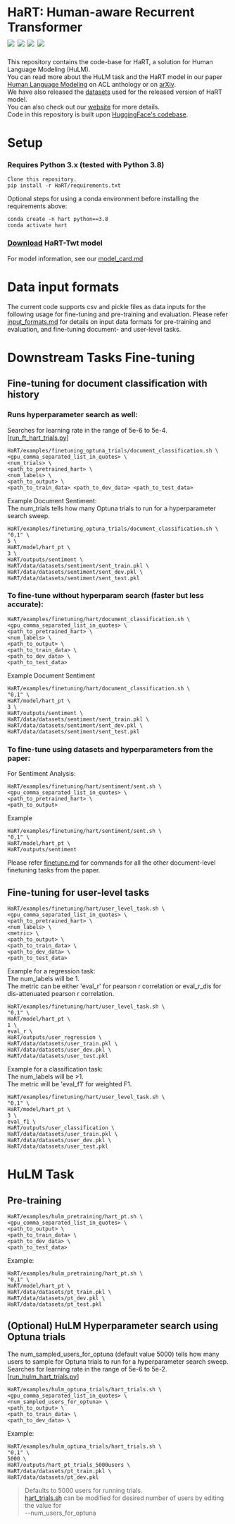 # HaRT: Human-aware Recurrent Transformer <br/> [<img src=https://img.shields.io/badge/Download%20Model-green>](https://drive.google.com/file/d/1MGJN1Fp21Q7lPbICNx2_D5qZg8gG0Qla/view?usp=sharing) [<img src=https://img.shields.io/badge/Datasets-yellow>](dataset.md) [<img src=https://img.shields.io/badge/Read%20Paper-blue>](https://aclanthology.org/2022.findings-acl.52) [<img src=https://img.shields.io/badge/Website-purple>](https://nikita-soni-nlp.netlify.app/)


This repository contains the code-base for HaRT, a solution for Human Language Modeling (HuLM).  <br/>
You can read more about the HuLM task and the HaRT model in our paper [Human Language Modeling](https://aclanthology.org/2022.findings-acl.52/) on ACL anthology or on [arXiv](https://arxiv.org/pdf/2205.05128.pdf). <br/>
We have also released the [datasets](dataset.md) used for the released version of HaRT model. <br/>
You can also check out our [website](https://nikita-soni-nlp.netlify.app/) for more details.<br/>
Code in this repository is built upon [HuggingFace's codebase](https://github.com/huggingface/transformers).



# Setup

### Requires Python 3.x (tested with Python 3.8)
```
Clone this repository.
pip install -r HaRT/requirements.txt
```
Optional steps for using a conda environment before installing the requirements above:
```
conda create -n hart python==3.8
conda activate hart
```

### [Download](https://drive.google.com/file/d/1MGJN1Fp21Q7lPbICNx2_D5qZg8gG0Qla/view?usp=sharing) HaRT-Twt model
For model information, see our [model_card.md](model_card.md)

# Data input formats

The current code supports csv and pickle files as data inputs for the following usage for fine-tuning and pre-training and evaluation.
Please refer [input_formats.md](input_formats.md) for details on input data formats for pre-training and evaluation, and fine-tuning document- and user-level tasks.

# Downstream Tasks Fine-tuning

## Fine-tuning for document classification with history
### Runs hyperparameter search as well:
Searches for learning rate in the range of 5e-6 to 5e-4. [[run_ft_hart_trials.py](HaRT/optuna_trials/run_ft_hart_trials.py)]
```
HaRT/examples/finetuning_optuna_trials/document_classification.sh \
<gpu_comma_separated_list_in_quotes> \
<num_trials> \
<path_to_pretrained_hart> \
<num_labels> \
<path_to_output> \
<path_to_train_data> <path_to_dev_data> <path_to_test_data>
```
Example Document Sentiment: <br/>
The num_trials tells how many Optuna trials to run for a hyperparameter search sweep.
```
HaRT/examples/finetuning_optuna_trials/document_classification.sh \
"0,1" \
5 \
HaRT/model/hart_pt \
3 \
HaRT/outputs/sentiment \
HaRT/data/datasets/sentiment/sent_train.pkl \
HaRT/data/datasets/sentiment/sent_dev.pkl \
HaRT/data/datasets/sentiment/sent_test.pkl
```

### To fine-tune without hyperparam search (faster but less accurate):
```
HaRT/examples/finetuning/hart/document_classification.sh \
<gpu_comma_separated_list_in_quotes> \
<path_to_pretrained_hart> \
<num_labels> \
<path_to_output> \
<path_to_train_data> \
<path_to_dev_data> \
<path_to_test_data>
```
Example Document Sentiment
```
HaRT/examples/finetuning/hart/document_classification.sh \
"0,1" \
HaRT/model/hart_pt \
3 \
HaRT/outputs/sentiment \
HaRT/data/datasets/sentiment/sent_train.pkl \
HaRT/data/datasets/sentiment/sent_dev.pkl \
HaRT/data/datasets/sentiment/sent_test.pkl
```

### To fine-tune using datasets and hyperparameters from the paper:

For Sentiment Analysis:
```
HaRT/examples/finetuning/hart/sentiment/sent.sh \
<gpu_comma_separated_list_in_quotes> \
<path_to_pretrained_hart> \
<path_to_output>
```
Example
```
HaRT/examples/finetuning/hart/sentiment/sent.sh \
"0,1" \
HaRT/model/hart_pt \
HaRT/outputs/sentiment
```

Please refer [finetune.md](finetune.md) for commands for all the other document-level finetuning tasks from the paper.

## Fine-tuning for user-level tasks
```
HaRT/examples/finetuning/hart/user_level_task.sh \
<gpu_comma_separated_list_in_quotes> \
<path_to_pretrained_hart> \
<num_labels> \
<metric> \
<path_to_output> \
<path_to_train_data> \
<path_to_dev_data> \
<path_to_test_data>
```
Example for a regression task: <br/>
The num_labels will be 1. <br/>
The metric can be either 'eval_r' for pearson r correlation or eval_r_dis for dis-attenuated pearson r correlation.
```
HaRT/examples/finetuning/hart/user_level_task.sh \
"0,1" \
HaRT/model/hart_pt \
1 \
eval_r \
HaRT/outputs/user_regression \
HaRT/data/datasets/user_train.pkl \
HaRT/data/datasets/user_dev.pkl \
HaRT/data/datasets/user_test.pkl
```

Example for a classification task: <br/>
The num_labels will be >1. <br/>
The metric will be 'eval_f1' for weighted F1.
```
HaRT/examples/finetuning/hart/user_level_task.sh \
"0,1" \
HaRT/model/hart_pt \
3 \
eval_f1 \
HaRT/outputs/user_classification \
HaRT/data/datasets/user_train.pkl \
HaRT/data/datasets/user_dev.pkl \
HaRT/data/datasets/user_test.pkl
```


# HuLM Task

## Pre-training
```
HaRT/examples/hulm_pretraining/hart_pt.sh \
<gpu_comma_separated_list_in_quotes> \
<path_to_output> \
<path_to_train_data> \
<path_to_dev_data> \
<path_to_test_data>

```
Example:
```
HaRT/examples/hulm_pretraining/hart_pt.sh \
"0,1" \
HaRT/model/hart_pt \
HaRT/data/datasets/pt_train.pkl \
HaRT/data/datasets/pt_dev.pkl \
HaRT/data/datasets/pt_test.pkl
```

## (Optional) HuLM Hyperparameter search using Optuna trials
The num_sampled_users_for_optuna (default value 5000) tells how many users to sample for Optuna trials to run for a hyperparameter search sweep. <br/>
Searches for learning rate in the range of 5e-6 to 5e-2. [[run_hulm_hart_trials.py](HaRT/optuna_trials/run_hulm_hart_trials.py)]
```
HaRT/examples/hulm_optuna_trials/hart_trials.sh \
<gpu_comma_separated_list_in_quotes> \
<num_sampled_users_for_optuna> \
<path_to_output> \
<path_to_train_data> \
<path_to_dev_data> \

```

Example:
```
HaRT/examples/hulm_optuna_trials/hart_trials.sh \
"0,1" \
5000 \
HaRT/outputs/hart_pt_trials_5000users \
HaRT/data/datasets/pt_train.pkl \
HaRT/data/datasets/pt_dev.pkl
```

> Defaults to 5000 users for running trials. <br/>
[hart_trials.sh](examples/hulm_optuna_trials/hart_trials.sh) can be modified for desired number of users by editing the value for <br/>
--num_users_for_optuna


